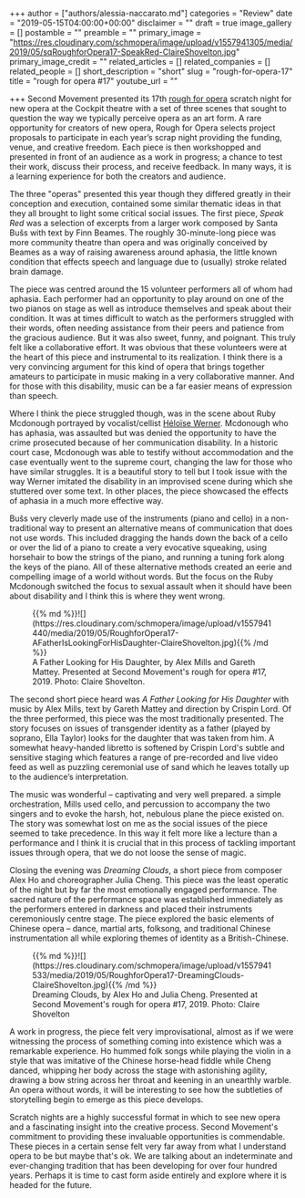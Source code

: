 +++
author = ["authors/alessia-naccarato.md"]
categories = "Review"
date = "2019-05-15T04:00:00+00:00"
disclaimer = ""
draft = true
image_gallery = []
postamble = ""
preamble = ""
primary_image = "https://res.cloudinary.com/schmopera/image/upload/v1557941305/media/2019/05/sqRoughforOpera17-SpeakRed-ClaireShovelton.jpg"
primary_image_credit = ""
related_articles = []
related_companies = []
related_people = []
short_description = "short"
slug = "rough-for-opera-17"
title = "rough for opera #17"
youtube_url = ""

+++
Second Movement presented its 17th [rough for opera](https://secondmovement.org.uk/) scratch night for new opera at the Cockpit theatre with a set of three scenes that sought to question the way we typically perceive opera as an art form. A rare opportunity for creators of new opera, Rough for Opera selects project proposals to participate in each year’s scrap night providing the funding, venue, and creative freedom. Each piece is then workshopped and presented in front of an audience as a work in progress; a chance to test their work, discuss their process, and receive feedback. In many ways, it is a learning experience for both the creators and audience.

The three "operas" presented this year though they differed greatly in their conception and execution, contained some similar thematic ideas in that they all brought to light some critical social issues. The first piece, _Speak Red_ was a selection of excerpts from a larger work composed by Santa Bušs with text by Finn Beames. The roughly 30-minute-long piece was more community theatre than opera and was originally conceived by Beames as a way of raising awareness around aphasia, the little known condition that effects speech and language due to (usually) stroke related brain damage.

The piece was centred around the 15 volunteer performers all of whom had aphasia. Each performer had an opportunity to play around on one of the two pianos on stage as well as introduce themselves and speak about their condition. It was at times difficult to watch as the performers struggled with their words, often needing assistance from their peers and patience from the gracious audience. But it was also sweet, funny, and poignant. This truly felt like a collaborative effort. It was obvious that these volunteers were at the heart of this piece and instrumental to its realization. I think there is a very convincing argument for this kind of opera that brings together amateurs to participate in music making in a very collaborative manner. And for those with this disability, music can be a far easier means of expression than speech.

Where I think the piece struggled though, was in the scene about Ruby Mcdonough portrayed by vocalist/cellist [Héloïse Werner](/talking-with-singers-heloise-werner/). Mcdonough who has aphasia, was assaulted but was denied the opportunity to have the crime prosecuted because of her communication disability. In a historic court case, Mcdonough was able to testify without accommodation and the case eventually went to the supreme court, changing the law for those who have similar struggles. It is a beautiful story to tell but I took issue with the way Werner imitated the disability in an improvised scene during which she stuttered over some text. In other places, the piece showcased the effects of aphasia in a much more effective way.

Bušs very cleverly made use of the instruments (piano and cello) in a non-traditional way to present an alternative means of communication that does not use words. This included dragging the hands down the back of a cello or over the lid of a piano to create a very evocative squeaking, using horsehair to bow the strings of the piano, and running a tuning fork along the keys of the piano. All of these alternative methods created an eerie and compelling image of a world without words. But the focus on the Ruby Mcdonough switched the focus to sexual assault when it should have been about disability and I think this is where they went wrong.

<figure data-type="image">{{% md %}}![](https://res.cloudinary.com/schmopera/image/upload/v1557941440/media/2019/05/RoughforOpera17-AFatherIsLookingForHisDaughter-ClaireShovelton.jpg){{% /md %}}

<figcaption>A Father Looking for His Daughter, by Alex Mills and Gareth Mattey. Presented at Second Movement's rough for opera #17, 2019. Photo: Claire Shovelton.</figcaption>

</figure>

The second short piece heard was _A Father Looking for His Daughter_ with music by Alex Mills, text by Gareth Mattey and direction by Crispin Lord. Of the three performed, this piece was the most traditionally presented. The story focuses on issues of transgender identity as a father (played by soprano, Ella Taylor) looks for the daughter that was taken from him. A somewhat heavy-handed libretto is softened by Crispin Lord's subtle and sensitive staging which features a range of pre-recorded and live video feed as well as puzzling ceremonial use of sand which he leaves totally up to the audience’s interpretation.

The music was wonderful – captivating and very well prepared. a simple orchestration, Mills used cello, and percussion to accompany the two singers and to evoke the harsh, hot, nebulous plane the piece existed on. The story was somewhat lost on me as the social issues of the piece seemed to take precedence. In this way it felt more like a lecture than a performance and I think it is crucial that in this process of tackling important issues through opera, that we do not loose the sense of magic.

Closing the evening was _Dreaming Clouds_, a short piece from composer Alex Ho and choreographer Julia Cheng. This piece was the least operatic of the night but by far the most emotionally engaged performance. The sacred nature of the performance space was established immediately as the performers entered in darkness and placed their instruments ceremoniously centre stage. The piece explored the basic elements of Chinese opera – dance, martial arts, folksong, and traditional Chinese instrumentation all while exploring themes of identity as a British-Chinese.

<figure data-type="image">{{% md %}}![](https://res.cloudinary.com/schmopera/image/upload/v1557941533/media/2019/05/RoughforOpera17-DreamingClouds-ClaireShovelton.jpg){{% /md %}}

<figcaption>Dreaming Clouds, by Alex Ho and Julia Cheng. Presented at Second Movement's rough for opera #17, 2019. Photo: Claire Shovelton</figcaption>

</figure>

A work in progress, the piece felt very improvisational, almost as if we were witnessing the process of something coming into existence which was a remarkable experience. Ho hummed folk songs while playing the violin in a style that was imitative of the Chinese horse-head fiddle while Cheng danced, whipping her body across the stage with astonishing agility, drawing a bow string across her throat and keening in an unearthly warble. An opera without words, it will be interesting to see how the subtleties of storytelling begin to emerge as this piece develops.

Scratch nights are a highly successful format in which to see new opera and a fascinating insight into the creative process. Second Movement's commitment to providing these invaluable opportunities is commendable. These pieces in a certain sense felt very far away from what I understand opera to be but maybe that's ok. We are talking about an indeterminate and ever-changing tradition that has been developing for over four hundred years. Perhaps it is time to cast form aside entirely and explore where it is headed for the future.